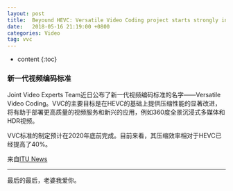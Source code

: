 ```yaml
---
layout: post
title:  Beyound HEVC: Versatile Video Coding project starts strongly in JVET
date:   2018-05-16 21:19:00 +0800
categories: Video
tag: vvc
---
```


* content
{:toc}
### 新一代视频编码标准

Joint Video Experts Team近日公布了新一代视频编码标准的名字——Versatile Video Coding。VVC的主要目标是在HEVC的基础上提供压缩性能的显著改进，将有助于部署更高质量的视频服务和新兴的应用，例如360度全景沉浸式多媒体和HDR视频。

VVC标准的制定预计在2020年底前完成。目前来看，其压缩效率相对于HEVC已经提高了40%。

来自[ITU News](https://news.itu.int/versatile-video-coding-project-starts-strongly/)







<hr>
最后的最后，老婆我爱你。








